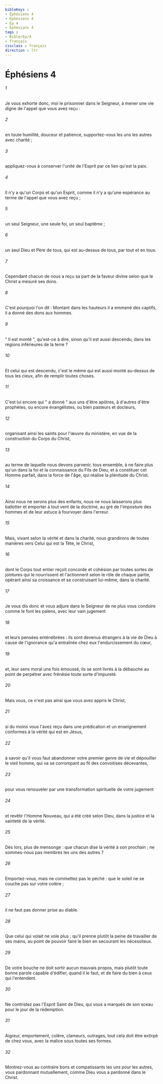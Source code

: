 ```yaml
---
bibleKeys : 
- Éphésiens 4
- Éphésiens 4
- Ep 4
- Ephesians 4
tags : 
- Bible/Ep/4
- français
cssclass : français
direction : ltr
---
```


# Éphésiens 4

###### 1
Je vous exhorte donc, moi le prisonnier dans le Seigneur, à mener une vie digne de l'appel que vous avez reçu : 
###### 2
en toute humilité, douceur et patience, supportez-vous les uns les autres avec charité ; 
###### 3
appliquez-vous à conserver l'unité de l'Esprit par ce lien qu'est la paix. 
###### 4
Il n'y a qu'un Corps et qu'un Esprit, comme il n'y a qu'une espérance au terme de l'appel que vous avez reçu ; 
###### 5
un seul Seigneur, une seule foi, un seul baptême ; 
###### 6
un seul Dieu et Père de tous, qui est au-dessus de tous, par tout et en tous. 
###### 7
Cependant chacun de nous a reçu sa part de la faveur divine selon que le Christ a mesuré ses dons. 
###### 8
C'est pourquoi l'on dit : Montant dans les hauteurs il a emmené des captifs, il a donné des dons aux hommes. 
###### 9
" Il est monté ", qu'est-ce à dire, sinon qu'il est aussi descendu, dans les régions inférieures de la terre ? 
###### 10
Et celui qui est descendu, c'est le même qui est aussi monté au-dessus de tous les cieux, afin de remplir toutes choses. 
###### 11
C'est lui encore qui " a donné " aux uns d'être apôtres, à d'autres d'être prophètes, ou encore évangélistes, ou bien pasteurs et docteurs, 
###### 12
organisant ainsi les saints pour l'œuvre du ministère, en vue de la construction du Corps du Christ, 
###### 13
au terme de laquelle nous devons parvenir, tous ensemble, à ne faire plus qu'un dans la foi et la connaissance du Fils de Dieu, et à constituer cet Homme parfait, dans la force de l'âge, qui réalise la plénitude du Christ. 
###### 14
Ainsi nous ne serons plus des enfants, nous ne nous laisserons plus ballotter et emporter à tout vent de la doctrine, au gré de l'imposture des hommes et de leur astuce à fourvoyer dans l'erreur. 
###### 15
Mais, vivant selon la vérité et dans la charité, nous grandirons de toutes manières vers Celui qui est la Tête, le Christ, 
###### 16
dont le Corps tout entier reçoit concorde et cohésion par toutes sortes de jointures qui le nourrissent et l'actionnent selon le rôle de chaque partie, opérant ainsi sa croissance et se construisant lui-même, dans la charité. 
###### 17
Je vous dis donc et vous adjure dans le Seigneur de ne plus vous conduire comme le font les païens, avec leur vain jugement 
###### 18
et leurs pensées enténébrées : ils sont devenus étrangers à la vie de Dieu à cause de l'ignorance qu'a entraînée chez eux l'endurcissement du cœur, 
###### 19
et, leur sens moral une fois émoussé, ils se sont livrés à la débauche au point de perpétrer avec frénésie toute sorte d'impureté. 
###### 20
Mais vous, ce n'est pas ainsi que vous avez appris le Christ, 
###### 21
si du moins vous l'avez reçu dans une prédication et un enseignement conformes à la vérité qui est en Jésus, 
###### 22
à savoir qu'il vous faut abandonner votre premier genre de vie et dépouiller le vieil homme, qui va se corrompant au fil des convoitises décevantes, 
###### 23
pour vous renouveler par une transformation spirituelle de votre jugement 
###### 24
et revêtir l'Homme Nouveau, qui a été créé selon Dieu, dans la justice et la sainteté de la vérité. 
###### 25
Dès lors, plus de mensonge : que chacun dise la vérité à son prochain ; ne sommes-nous pas membres les uns des autres ? 
###### 26
Emportez-vous, mais ne commettez pas le péché : que le soleil ne se couche pas sur votre colère ; 
###### 27
il ne faut pas donner prise au diable. 
###### 28
Que celui qui volait ne vole plus ; qu'il prenne plutôt la peine de travailler de ses mains, au point de pouvoir faire le bien en secourant les nécessiteux. 
###### 29
De votre bouche ne doit sortir aucun mauvais propos, mais plutôt toute bonne parole capable d'édifier, quand il le faut, et de faire du bien à ceux qui l'entendent. 
###### 30
Ne contristez pas l'Esprit Saint de Dieu, qui vous a marqués de son sceau pour le jour de la rédemption. 
###### 31
Aigreur, emportement, colère, clameurs, outrages, tout cela doit être extirpé de chez vous, avec la malice sous toutes ses formes. 
###### 32
Montrez-vous au contraire bons et compatissants les uns pour les autres, vous pardonnant mutuellement, comme Dieu vous a pardonné dans le Christ. 
